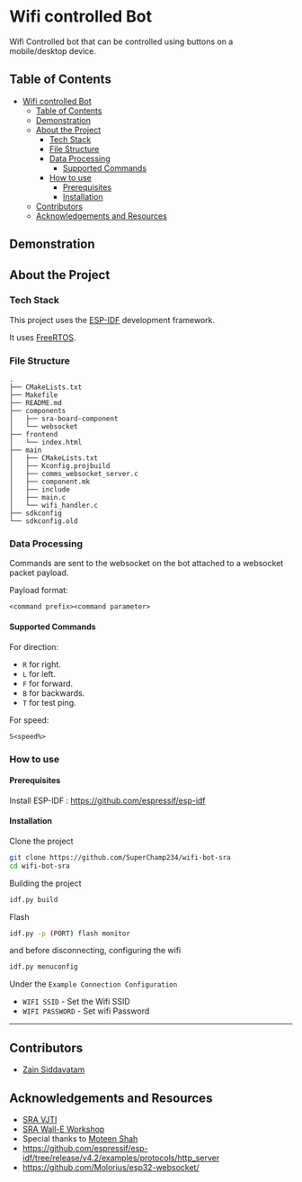 # Wifi controlled Bot

Wifi Controlled bot that can be controlled using buttons on a mobile/desktop device.

## Table of Contents

- [Wifi controlled Bot](#wifi-controlled-bot)
  - [Table of Contents](#table-of-contents)
  - [Demonstration](#demonstration)
  - [About the Project](#about-the-project)
    - [Tech Stack](#tech-stack)
    - [File Structure](#file-structure)
    - [Data Processing](#data-processing)
      - [Supported Commands](#supported-commands)
    - [How to use](#how-to-use)
      - [Prerequisites](#prerequisites)
      - [Installation](#installation)
  - [Contributors](#contributors)
  - [Acknowledgements and Resources](#acknowledgements-and-resources)

## Demonstration

## About the Project

### Tech Stack

This project uses the [ESP-IDF](https://docs.espressif.com/projects/esp-idf/en/latest/esp32/) development framework.

It uses [FreeRTOS](https://www.freertos.org/openrtos.html).

### File Structure

```
.
├── CMakeLists.txt
├── Makefile
├── README.md
├── components
│   ├── sra-board-component
│   └── websocket
├── frontend
│   └── index.html
├── main
│   ├── CMakeLists.txt
│   ├── Kconfig.projbuild
│   ├── comms_websocket_server.c
│   ├── component.mk
│   ├── include
│   ├── main.c
│   └── wifi_handler.c
├── sdkconfig
└── sdkconfig.old
```

### Data Processing

Commands are sent to the websocket on the bot attached to a websocket packet payload.


Payload format:
```
<command prefix><command parameter>
```

#### Supported Commands

For direction:

- `R` for right.
- `L` for left.
- `F` for forward.
- `B` for backwards.
- `T` for test ping.

For speed:

`S<speed%>`

### How to use

#### Prerequisites

Install ESP-IDF : https://github.com/espressif/esp-idf

#### Installation

Clone the project

```sh
git clone https://github.com/SuperChamp234/wifi-bot-sra
cd wifi-bot-sra
```

Building the project

```sh
idf.py build
```

Flash

```sh
idf.py -p (PORT) flash monitor
```

and before disconnecting, configuring the wifi

```sh
idf.py menuconfig
```

Under the `Example Connection Configuration`

- `WIFI SSID` - Set the Wifi SSID
- `WIFI PASSWORD` - Set wifi Password

---

## Contributors

- [Zain Siddavatam](https://github.com/SuperChamp234/RISC)


## Acknowledgements and Resources
- [SRA VJTI](https://github.com/SRA-VJTI)
- [SRA Wall-E Workshop](https://github.com/SRA-VJTI/Wall-E_v2.2)
- Special thanks to [Moteen Shah](https://github.com/Jamm02)
- https://github.com/espressif/esp-idf/tree/release/v4.2/examples/protocols/http_server
- https://github.com/Molorius/esp32-websocket/